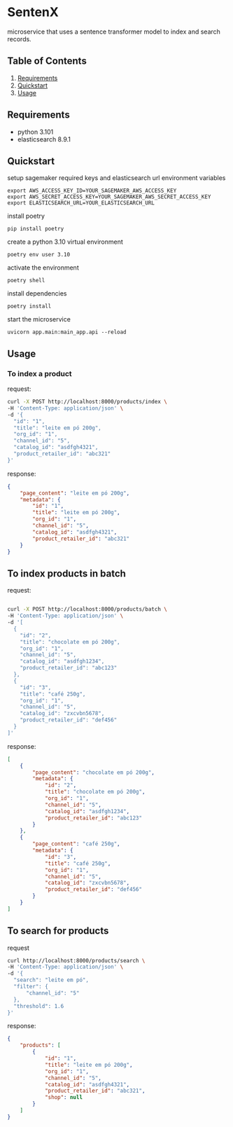 # SentenX

microservice that uses a sentence transformer model to index and search records.

## Table of Contents

1. [Requirements](#requirements)
2. [Quickstart](#quickstart)
3. [Usage](#usage)

## Requirements

* python 3.101
* elasticsearch 8.9.1

## Quickstart

setup sagemaker required keys and elasticsearch url environment variables
```
export AWS_ACCESS_KEY_ID=YOUR_SAGEMAKER_AWS_ACCESS_KEY
export AWS_SECRET_ACCESS_KEY=YOUR_SAGEMAKER_AWS_SECRET_ACCESS_KEY
export ELASTICSEARCH_URL=YOUR_ELASTICSEARCH_URL
```

install poetry
```
pip install poetry
```

create a python 3.10 virtual environment
```
poetry env user 3.10
```

activate the environment
```
poetry shell
```

install dependencies
```
poetry install
```

start the microservice
```
uvicorn app.main:main_app.api --reload
```

## Usage

### To index a product

request:
```bash
curl -X POST http://localhost:8000/products/index \
-H 'Content-Type: application/json' \
-d '{
  "id": "1",
  "title": "leite em pó 200g",
  "org_id": "1",
  "channel_id": "5",
  "catalog_id": "asdfgh4321",
  "product_retailer_id": "abc321"
}'
```
response:
```json
{
    "page_content": "leite em pó 200g",
    "metadata": {
        "id": "1",
        "title": "leite em pó 200g",
        "org_id": "1",
        "channel_id": "5",
        "catalog_id": "asdfgh4321",
        "product_retailer_id": "abc321"
    }
}
```

## To index products in batch

request:
```bash

curl -X POST http://localhost:8000/products/batch \
-H 'Content-Type: application/json' \
-d '[
  {
    "id": "2",
    "title": "chocolate em pó 200g",
    "org_id": "1",
    "channel_id": "5",
    "catalog_id": "asdfgh1234",
    "product_retailer_id": "abc123"
  },
  {
    "id": "3",
    "title": "café 250g",
    "org_id": "1",
    "channel_id": "5",
    "catalog_id": "zxcvbn5678",
    "product_retailer_id": "def456"
  }
]'
```

response:
```json
[
    {
        "page_content": "chocolate em pó 200g",
        "metadata": {
            "id": "2",
            "title": "chocolate em pó 200g",
            "org_id": "1",
            "channel_id": "5",
            "catalog_id": "asdfgh1234",
            "product_retailer_id": "abc123"
        }
    },
    {
        "page_content": "café 250g",
        "metadata": {
            "id": "3",
            "title": "café 250g",
            "org_id": "1",
            "channel_id": "5",
            "catalog_id": "zxcvbn5678",
            "product_retailer_id": "def456"
        }
    }
]
```

## To search for products

request
```bash
curl http://localhost:8000/products/search \
-H 'Content-Type: application/json' \
-d '{
  "search": "leite em pó",
  "filter": {
      "channel_id": "5"
  },
  "threshold": 1.6
}'
```
response:
```json
{
    "products": [
        {
            "id": "1",
            "title": "leite em pó 200g",
            "org_id": "1",
            "channel_id": "5",
            "catalog_id": "asdfgh4321",
            "product_retailer_id": "abc321",
            "shop": null
        }
    ]
}
```
